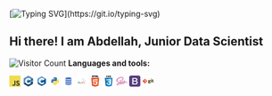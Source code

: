 [![Typing SVG](https://readme-typing-svg.demolab.com?font=Monoid&size=36&color=092248&background=FFFFFF00&height=70&lines=%E2%B4%B0%E2%B5%8F%E2%B5%99%E2%B5%93%E2%B4%BC!;!%D9%85%D8%B1%D8%AD%D8%A8%D8%A7;Bienvenue!;Welcome!;Bienvenido!)](https://git.io/typing-svg)

## Hi there! I am Abdellah, Junior Data Scientist

![Visitor Count](https://shields.io/badge/dynamic/json?color=orange&label=visitors&query=value&url=https%3A%2F%2Fapi.countapi.xyz%2Fget%2Fyour-github-username%2Fyour-repo-name)
**Languages and tools:**  

<code><img height="20" src="https://raw.githubusercontent.com/github/explore/main/topics/javascript/javascript.png"></code>
<code><img height="20" src="https://raw.githubusercontent.com/github/explore/main/topics/cpp/cpp.png"></code>
<code><img height="20" src="https://raw.githubusercontent.com/github/explore/main/topics/c/c.png"></code>
<code><img height="20" src="https://raw.githubusercontent.com/github/explore/main/topics/python/python.png"></code>
<code><img height="20" src="https://raw.githubusercontent.com/github/explore/main/topics/sql/sql.png"></code>
<code><img height="20" src="https://raw.githubusercontent.com/github/explore/main/topics/mysql/mysql.png"></code>
<code><img height="20" src="https://raw.githubusercontent.com/github/explore/main/topics/html/html.png"></code>
<code><img height="20" src="https://raw.githubusercontent.com/github/explore/main/topics/css/css.png"></code>
<code><img height="20" src="https://raw.githubusercontent.com/github/explore/main/topics/sass/sass.png"></code>
<code><img height="20" src="https://raw.githubusercontent.com/github/explore/main/topics/bootstrap/bootstrap.png"></code>
<code><img height="20" src="https://raw.githubusercontent.com/github/explore/main/topics/git/git.png"></code>
